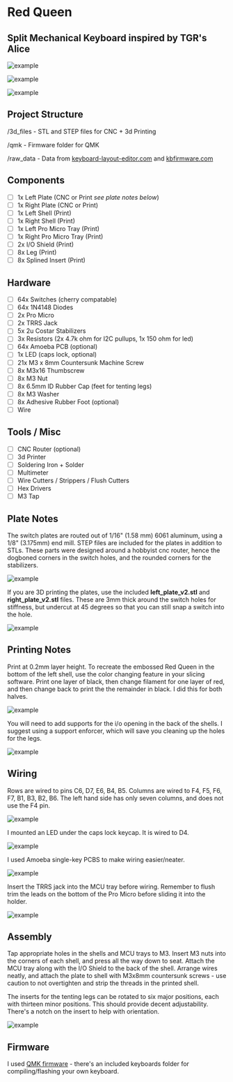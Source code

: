 # Red Queen
## Split Mechanical Keyboard inspired by TGR's Alice

![example](https://i.imgur.com/68itOSp.jpg)

![example](https://i.imgur.com/CcRmm1t.jpg)

![example](https://i.imgur.com/M3hJ0Lf.jpg)

## Project Structure
/3d_files - STL and STEP files for CNC + 3d Printing

/qmk - Firmware folder for QMK

/raw_data - Data from [keyboard-layout-editor.com](http://www.keyboard-layout-editor.com/) and [kbfirmware.com](https://kbfirmware.com/)

## Components
- [ ] 1x Left Plate (CNC or Print *see plate notes below*)
- [ ] 1x Right Plate (CNC or Print)
- [ ] 1x Left Shell (Print)
- [ ] 1x Right Shell (Print)
- [ ] 1x Left Pro Micro Tray (Print)
- [ ] 1x Right Pro Micro Tray (Print)
- [ ] 2x I/O Shield (Print)
- [ ] 8x Leg (Print)
- [ ] 8x Splined Insert (Print)

## Hardware
- [ ] 64x Switches (cherry compatable)
- [ ] 64x 1N4148 Diodes
- [ ] 2x Pro Micro
- [ ] 2x TRRS Jack
- [ ] 5x 2u Costar Stabilizers
- [ ] 3x Resistors (2x 4.7k ohm for I2C pullups, 1x 150 ohm for led)
- [ ] 64x Amoeba PCB (optional)
- [ ] 1x LED (caps lock, optional)
- [ ] 21x M3 x 8mm Countersunk Machine Screw
- [ ] 8x M3x16 Thumbscrew
- [ ] 8x M3 Nut
- [ ] 8x 6.5mm ID Rubber Cap (feet for tenting legs)
- [ ] 8x M3 Washer
- [ ] 8x Adhesive Rubber Foot (optional)
- [ ] Wire

## Tools / Misc
- [ ] CNC Router (optional)
- [ ] 3d Printer
- [ ] Soldering Iron + Solder
- [ ] Multimeter
- [ ] Wire Cutters / Strippers / Flush Cutters
- [ ] Hex Drivers
- [ ] M3 Tap

## Plate Notes
The switch plates are routed out of 1/16" (1.58 mm) 6061 aluminum, using a 1/8" (3.175mm) end mill. STEP files are included for the plates in addition to STLs. These parts were designed around a hobbyist cnc router, hence the dogboned corners in the switch holes, and the rounded corners for the stabilizers.

![example](https://i.imgur.com/52ofGFi.jpg)

If you are 3D printing the plates, use the included **left_plate_v2.stl** and **right_plate_v2.stl** files. These are 3mm thick around the switch holes for stiffness, but undercut at 45 degrees so that you can still snap a switch into the hole.

![example](https://i.imgur.com/CaU0ksF.jpg)

## Printing Notes
Print at 0.2mm layer height. To recreate the embossed Red Queen in the bottom of the left shell, use the color changing feature in your slicing software. Print one layer of black, then change filament for one layer of red, and then change back to print the the remainder in black. I did this for both halves.

![example](https://i.imgur.com/DZDPbTS.jpg)

You will need to add supports for the i/o opening in the back of the shells. I suggest using a support enforcer, which will save you cleaning up the holes for the legs.

![example](https://i.imgur.com/okjLwP4.jpg)

## Wiring
Rows are wired to pins C6, D7, E6, B4, B5. Columns are wired to F4, F5, F6, F7, B1, B3, B2, B6. The left hand side has only seven columns, and does not use the F4 pin.

![example](https://i.imgur.com/VJPJXuj.jpg)

I mounted an LED under the caps lock keycap. It is wired to D4.

![example](https://i.imgur.com/qUaEBwn.jpg)

I used Amoeba single-key PCBS to make wiring easier/neater.

![example](https://i.imgur.com/EpaskCz.jpg)

Insert the TRRS jack into the MCU tray before wiring. Remember to flush trim the leads on the bottom of the Pro Micro before sliding it into the holder.

![example](https://i.imgur.com/s3WTTxk.jpg)

## Assembly
Tap appropriate holes in the shells and MCU trays to M3. Insert M3 nuts into the corners of each shell, and press all the way down to seat. Attach the MCU tray along with the I/O Shield to the back of the shell. Arrange wires neatly, and attach the plate to shell with M3x8mm countersunk screws - use caution to not overtighten and strip the threads in the printed shell.

The inserts for the tenting legs can be rotated to six major positions, each with thirteen minor positions. This should provide decent adjustability. There's a notch on the insert to help with orientation.

![example](https://i.imgur.com/VsJujLC.jpg)

## Firmware
I used [QMK firmware](https://qmk.fm/) - there's an included keyboards folder for compiling/flashing your own keyboard. 

